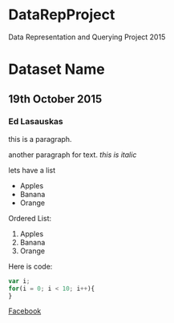 # DataRepProject
Data Representation and Querying Project 2015
# Dataset Name
## 19th October 2015
### Ed Lasauskas

this is a paragraph.

another paragraph for text. *this is italic*

lets have a list
- Apples
- Banana
- Orange

Ordered List:

1. Apples
2. Banana
3. Orange

Here is code:
```js
var i;
for(i = 0; i < 10; i++){
}
```

[Facebook](http://www.facebook.com)
